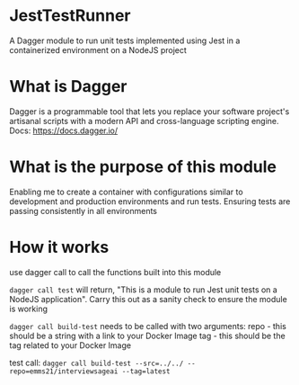 # JestTestRunner
A Dagger module to run unit tests implemented using Jest in a containerized environment on a NodeJS project

# What is Dagger
Dagger is a programmable tool that lets you replace your software project's artisanal scripts with a modern API and cross-language scripting engine.
Docs: https://docs.dagger.io/

# What is the purpose of this module
Enabling me to create a container with configurations similar to development and production environments and run tests. Ensuring tests are passing consistently in all environments

# How it works
use dagger call to call the functions built into this module

`dagger call test` will return, "This is a module to run Jest unit tests on a NodeJS application". Carry this out as a sanity check to ensure the module is working

`dagger call build-test` needs to be called with two arguments:
repo - this should be a string with a link to your Docker Image
tag - this should be the tag related to your Docker Image

test call:
`dagger call build-test --src=../../ --repo=emms21/interviewsageai --tag=latest`


